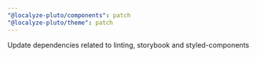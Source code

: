 ```yaml
---
"@localyze-pluto/components": patch
"@localyze-pluto/theme": patch
---
```


Update dependencies related to linting, storybook and styled-components
